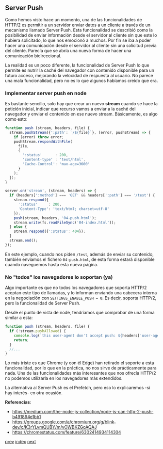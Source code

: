 ## Server Push

Como hemos visto hace un momento, una de las funcionalidades de HTTP/2 es permitir a un servidor enviar datos a un
cliente a través de un mecanismo llamado Server Push. Esta funcionalidad se describió como la posibilidad de enviar
información desde el servidor al cliente sin que este lo hubiera solicitado, lo que nos emocionó a muchos. Por fin se
iba a poder hacer una comunicación desde el servidor al cliente sin una solicitud previa del cliente. Parecía que se
abría una nueva forma de hacer una comunicación bidireccional.

La realidad es un poco diferente, la funcionalidad de Server Push lo que permite es nutrir la caché del navegador con
contenido disponible para un futuro acceso, mejorando la velocidad de respuesta al usuario. No parece una mala
funcionalidad, pero no es lo que algunos habíamos creído que era.

### Implementar server push en node

Es bastante sencillo, solo hay que crear un nuevo **stream** cuando se hace la petición inicial, indicar que recurso
vamos a enviar a la caché del navegador y enviar el contenido en ese nuevo stream. Básicamente, es algo como esto:

```js
function push (stream, headers, file) {
  stream.pushStream({':path': `/${file}`}, (error, pushStream) => {
    if (error) throw error;
    pushStream.respondWithFile(
      file,
      {
        ':status'      : 200,
        'content-type' : 'text/html',
        'Cache-Control': 'max-age=3600'
      }
    );
  });
}

server.on('stream', (stream, headers) => {
  if (headers[':method'] === 'GET' && headers[':path'] === '/test') {
    stream.respond({
      ':status'     : 200,
      'Content-Type': 'text/html; charset=utf-8'
    });
    push(stream, headers, '04-push.html');
    stream.write(fs.readFileSync('04-index.html'));
  } else {
    stream.respond({':status': 404});
  }
  stream.end();
});
```

En este ejemplo, cuando nos piden `/test`, además de enviar su contenido, también enviamos el fichero `04-push.html`,
de esta forma estará disponible cuando naveguemos hasta esta nueva página.

### No "todos" los navegadores lo soportan (ya)

Algo importante es que no todos los navegadores que soporta HTTP/2 aceptan este tipo de llamadas, y lo informan
enviando una cabecera interna en la negociación con `SETTINGS_ENABLE_PUSH = 0`. Es decir, soporta HTTP/2, pero la
funcionalidad de Server Push.

Desde el punto de vista de node, tendríamos que comprobar de una forma similar a esta:

```js
function push (stream, headers, file) {
  if (!stream.pushAllowed) {
    console.log(`this user-agent don't accept push: ${headers['user-agent']}`)
    return;
  }
  //...
}
```

Lo más triste es que Chrome (y con él Edge) han retirado el soporte a esta funcionalidad, por lo que en la práctica, no
nos sirve de prácticamente para nada. Una de las funcionalidades más interesantes que nos ofrecía HTTP/2 no podemos
utilizarla en los navegadores más extendidos.

La alternativa al Server Push es el Prefetch, pero eso lo explicaremos -si hay interés- en otra ocasión.

**Referencias**:

- https://medium.com/the-node-js-collection/node-js-can-http-2-push-b491894e1bb1
- https://groups.google.com/a/chromium.org/g/blink-dev/c/K3rYLvmQUBY/m/vOWBKZGoAQAJ
- https://chromestatus.com/feature/6302414934114304

[prev](CH-03.md) [index](README.md) [next](CH-05.md)